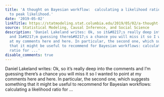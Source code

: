 ```yaml
---
title: 'A thought on Bayesian workflow:  calculating a likelihood ratio for data compared
  to peak likelihood.'
date: '2019-05-02'
linkTitle: https://statmodeling.stat.columbia.edu/2019/05/02/a-thought-on-bayesian-workflow-calculating-a-likelihood-ratio-for-data-compared-to-peak-likelihood/
source: Statistical Modeling, Causal Inference, and Social Science
description: 'Daniel Lakeland writes: Ok, so it&#8217;s really deep into the comments
  and I&#8217;m guessing there&#8217;s a chance you will miss it so I wanted to point
  at my comments here and here. In particular, the second one, which suggests something
  that it might be useful to recommend for Bayesian workflows: calculating a likelihood
  ratio for ...'
disable_comments: true
---
```

Daniel Lakeland writes: Ok, so it&#8217;s really deep into the comments and I&#8217;m guessing there&#8217;s a chance you will miss it so I wanted to point at my comments here and here. In particular, the second one, which suggests something that it might be useful to recommend for Bayesian workflows: calculating a likelihood ratio for ...